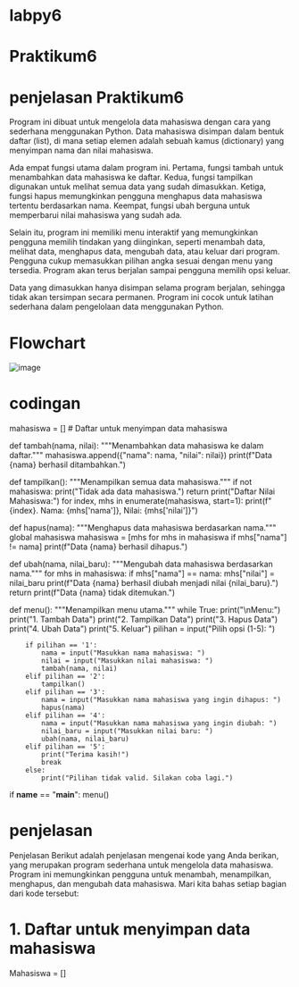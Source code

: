 # labpy6
# Praktikum6
# penjelasan Praktikum6
Program ini dibuat untuk mengelola data mahasiswa dengan cara yang sederhana menggunakan Python. 
Data mahasiswa disimpan dalam bentuk daftar (list), di mana setiap elemen adalah sebuah kamus (dictionary) yang menyimpan nama dan nilai mahasiswa.

Ada empat fungsi utama dalam program ini. Pertama, fungsi tambah untuk menambahkan data mahasiswa ke daftar. Kedua, fungsi tampilkan 
digunakan untuk melihat semua data yang sudah dimasukkan. Ketiga, fungsi hapus memungkinkan pengguna menghapus data mahasiswa tertentu berdasarkan nama.
Keempat, fungsi ubah berguna untuk memperbarui nilai mahasiswa yang sudah ada.

Selain itu, program ini memiliki menu interaktif yang memungkinkan pengguna memilih tindakan yang diinginkan, 
seperti menambah data, melihat data, menghapus data, mengubah data, atau keluar dari program.
Pengguna cukup memasukkan pilihan angka sesuai dengan menu yang tersedia. Program akan terus berjalan sampai pengguna memilih opsi keluar.

Data yang dimasukkan hanya disimpan selama program berjalan, sehingga tidak akan tersimpan secara permanen.
Program ini cocok untuk latihan sederhana dalam pengelolaan data menggunakan Python.

# Flowchart
![image](https://github.com/user-attachments/assets/b2edac75-e6e6-48ec-85da-b981000d0702)
# codingan
 mahasiswa = []  # Daftar untuk menyimpan data mahasiswa

 def tambah(nama, nilai):
    """Menambahkan data mahasiswa ke dalam daftar."""
    mahasiswa.append({"nama": nama, "nilai": nilai})
    print(f"Data {nama} berhasil ditambahkan.")

 def tampilkan():
    """Menampilkan semua data mahasiswa."""
    if not mahasiswa:
        print("Tidak ada data mahasiswa.")
        return
    print("Daftar Nilai Mahasiswa:")
    for index, mhs in enumerate(mahasiswa, start=1):
        print(f"{index}. Nama: {mhs['nama']}, Nilai: {mhs['nilai']}")

 def hapus(nama):
    """Menghapus data mahasiswa berdasarkan nama."""
    global mahasiswa
    mahasiswa = [mhs for mhs in mahasiswa if mhs["nama"] != nama]
    print(f"Data {nama} berhasil dihapus.")

 def ubah(nama, nilai_baru):
    """Mengubah data mahasiswa berdasarkan nama."""
    for mhs in mahasiswa:
        if mhs["nama"] == nama:
            mhs["nilai"] = nilai_baru
            print(f"Data {nama} berhasil diubah menjadi nilai {nilai_baru}.")
            return
    print(f"Data {nama} tidak ditemukan.")

 def menu():
    """Menampilkan menu utama."""
    while True:
        print("\nMenu:")
        print("1. Tambah Data")
        print("2. Tampilkan Data")
        print("3. Hapus Data")
        print("4. Ubah Data")
        print("5. Keluar")
        pilihan = input("Pilih opsi (1-5): ")

        if pilihan == '1':
            nama = input("Masukkan nama mahasiswa: ")
            nilai = input("Masukkan nilai mahasiswa: ")
            tambah(nama, nilai)
        elif pilihan == '2':
            tampilkan()
        elif pilihan == '3':
            nama = input("Masukkan nama mahasiswa yang ingin dihapus: ")
            hapus(nama)
        elif pilihan == '4':
            nama = input("Masukkan nama mahasiswa yang ingin diubah: ")
            nilai_baru = input("Masukkan nilai baru: ")
            ubah(nama, nilai_baru)
        elif pilihan == '5':
            print("Terima kasih!")
            break
        else:
            print("Pilihan tidak valid. Silakan coba lagi.")

  if __name__ == "__main__":
      menu()


# penjelasan 
Penjelasan Berikut adalah penjelasan mengenai kode yang Anda berikan, yang merupakan program sederhana untuk mengelola data mahasiswa. Program ini memungkinkan pengguna untuk menambah, menampilkan, menghapus, dan mengubah data mahasiswa. Mari kita bahas setiap bagian dari kode tersebut:
# 1. Daftar untuk menyimpan data mahasiswa
   Mahasiswa = []
  

